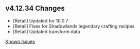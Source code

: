 ## v4.12.34 Changes

* [Retail] Updated for 10.0.7
* [Retail] Fixes for Shadowlands legendary crafting recipes
* [Retail] Updated transform data

[Known Issues](https://support.tradeskillmaster.com/en_US/known_issues)

